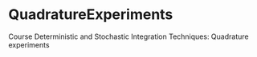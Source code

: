 # QuadratureExperiments
Course Deterministic and Stochastic Integration Techniques: Quadrature experiments
